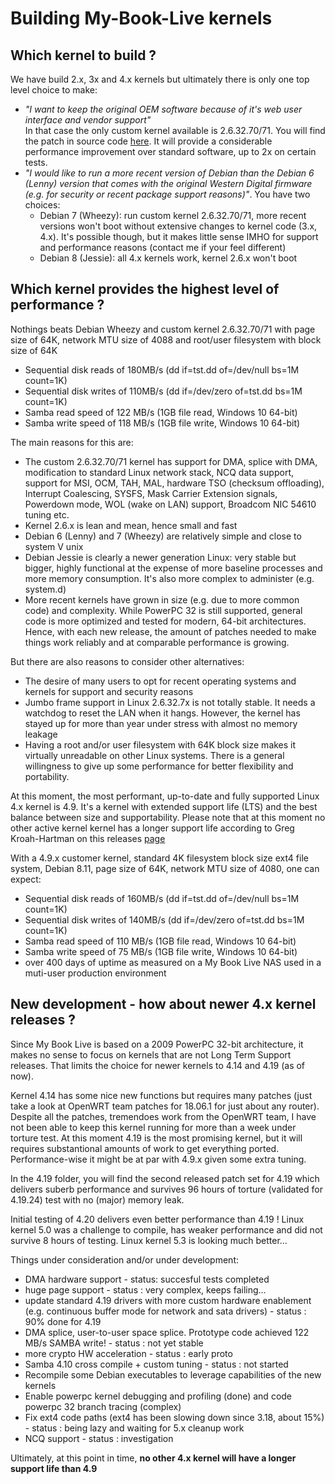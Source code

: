 # Building My-Book-Live kernels

## Which kernel to build ? ##

We have build 2.x, 3x and 4.x kernels but ultimately there is only one top level choice to make:
* _"I want to keep the original OEM software because of it's web user interface and vendor support"_<br>In that case the only custom kernel available is 2.6.32.70/71.  You will find the patch in source code [here](https://github.com/ewaldc/My-Book-Live/tree/master/kernel/patches/2.6.32).  It will provide a considerable performance improvement over standard software, up to 2x on certain tests.
* _"I would like to run a more recent version of Debian than the Debian 6 (Lenny) version that comes with the original Western Digital firmware (e.g. for security or recent package support reasons)"_.  You have two choices:
	* Debian 7 (Wheezy):  run custom kernel 2.6.32.70/71, more recent versions won't boot without extensive changes to kernel code (3.x, 4.x).  It's possible though, but it makes little sense IMHO for support and performance reasons (contact me if your feel different)
	* Debian 8 (Jessie):  all 4.x kernels work, kernel 2.6.x won't boot
		
	
## Which kernel provides the highest level of performance ? ##

Nothings beats Debian Wheezy and custom kernel 2.6.32.70/71 with page size of 64K, network MTU size of 4088 and root/user filesystem with block size of 64K
* Sequential disk reads of 180MB/s (dd if=tst.dd of=/dev/null bs=1M count=1K)
* Sequential disk writes of 110MB/s (dd if=/dev/zero of=tst.dd  bs=1M count=1K)
* Samba read speed of 122 MB/s (1GB file read, Windows 10 64-bit)
* Samba write speed of 118 MB/s (1GB file write, Windows 10 64-bit)

The main reasons for this are:
* The custom 2.6.32.70/71 kernel has support for DMA, splice with DMA, modification to standard Linux network stack, NCQ data support, support for MSI, OCM, TAH, MAL, hardware TSO (checksum offloading),  Interrupt Coalescing, SYSFS, Mask Carrier Extension signals, Powerdown mode, WOL (wake on LAN) support, Broadcom NIC 54610 tuning etc.
* Kernel 2.6.x is lean and mean, hence small and fast
* Debian 6 (Lenny) and 7 (Wheezy) are relatively simple and close to system V unix
* Debian Jessie is clearly a newer generation Linux: very stable but bigger, highly functional at the expense of more baseline processes and more memory consumption.  It's also more complex to administer (e.g. system.d)
* More recent kernels have grown in size (e.g. due to more common code) and complexity.  While PowerPC 32 is still supported, general code is more optimized and tested for modern, 64-bit architectures.  Hence, with each new release, the amount of patches needed to make things work reliably and at comparable performance is growing. 

But there are also reasons to consider other alternatives:
* The desire of many users to opt for recent operating systems and kernels for support and security reasons
* Jumbo frame support in Linux 2.6.32.7x is not totally stable.  It needs a watchdog to reset the LAN when it hangs.  However, the kernel has stayed up for more than year under stress with almost no memory leakage
* Having a root and/or user filesystem with 64K block size makes it virtually unreadable on other Linux systems.  There is a general willingness to give up some performance for better flexibility and portability.

At this moment, the most performant, up-to-date and fully supported Linux 4.x kernel is 4.9.  It's a kernel with extended support life (LTS) and the best balance between size and supportability.  Please note that at this moment no other active kernel  kernel has a longer support life according to Greg Kroah-Hartman on this releases [page](https://www.kernel.org/releases.html)

With a 4.9.x customer kernel, standard 4K filesystem block size ext4 file system, Debian 8.11, page size of 64K, network MTU size of 4080, one can expect:
* Sequential disk reads of 160MB/s (dd if=tst.dd of=/dev/null bs=1M count=1K)
* Sequential disk writes of 140MB/s (dd if=/dev/zero of=tst.dd  bs=1M count=1K)
* Samba read speed of 110 MB/s (1GB file read, Windows 10 64-bit)
* Samba write speed of 75 MB/s (1GB file write, Windows 10 64-bit)
* over 400 days of uptime as measured on a My Book Live NAS used in a muti-user production environment

## New development - how about newer 4.x kernel releases ? ##

Since My Book Live is based on a 2009 PowerPC 32-bit architecture, it makes no sense to focus on kernels that are not Long Term Support releases.  That limits the choice for newer kernels to 4.14 and 4.19 (as of now).

Kernel 4.14 has some nice new functions but requires many patches (just take a look at OpenWRT team patches for 18.06.1 for just about any router). Despite all the patches, tremendoes work from the OpenWRT team, I have not been able to keep this kernel running for more than a week under torture test.  At this moment 4.19 is the most promising kernel, but it will requires substantional amounts of work to get everything ported. Performance-wise it might be at par with 4.9.x given some extra tuning.   

In the 4.19 folder, you will find the second released patch set for 4.19 which delivers suberb performance and survives 96 hours of torture (validated for 4.19.24) test with no (major) memory leak.

Initial testing of 4.20 delivers even better performance than 4.19 !
Linux kernel 5.0 was a challenge to compile, has weaker performance and did not survive 8 hours of testing.
Linux kernel 5.3 is looking much better...

Things under consideration and/or under development:
* DMA hardware support - status: succesful tests completed
* huge page support - status : very complex, keeps failing... 
* update standard 4.19 drivers with more custom hardware enablement (e.g. continuous buffer mode for network and sata drivers) - status : 90% done for 4.19
* DMA splice, user-to-user space splice.  Prototype code achieved 122 MB/s SAMBA write! - status : not yet stable
* more crypto HW acceleration - status : early proto
* Samba 4.10 cross compile + custom tuning - status : not started
* Recompile some Debian executables to leverage capabilities of the new kernels
* Enable powerpc kernel debugging and profiling (done) and code powerpc 32 branch tracing (complex)
* Fix ext4 code paths (ext4 has been slowing down since 3.18, about 15%) - status : being lazy and waiting for 5.x cleanup work
* NCQ support - status : investigation

Ultimately, at this point in time, __no other 4.x kernel will have a longer support life than 4.9__
